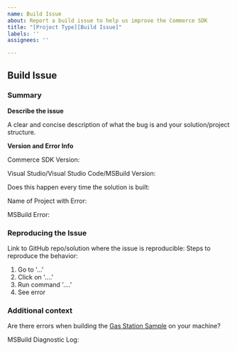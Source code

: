```yaml
---
name: Build Issue
about: Report a build issue to help us improve the Commerce SDK
title: "[Project Type][Build Issue]"
labels: ''
assignees: ''

---
```


<!--
  Please completely fill in this template so we can help you work past this issue as quickly as possible. If you have any questions, the repo Wiki has more details on all of the required fields in this template. 

Thank you!
-->

## Build Issue
### Summary
**Describe the issue**

A clear and concise description of what the bug is and your solution/project structure. 

**Version and Error Info**

Commerce SDK Version:

Visual Studio/Visual Studio Code/MSBuild Version:

Does this happen every time the solution is built:

Name of Project with Error:

MSBuild Error:

### Reproducing the Issue
<!-- 
Please include a link to a sample where this issue reproduces. You can create a fork of a sample repo and modify it to reproduce the issue. If you need help, please see the link below on how to fork a GitHub repo or refer the repo Wiki on how to create a minimal repro.

https://docs.github.com/en/get-started/quickstart/fork-a-repo
-->
Link to GitHub repo/solution where the issue is reproducible: 
Steps to reproduce the behavior:
1. Go to '...'
2. Click on '....'
3. Run command '....'
4. See error

### Additional context
Are there errors when building the [Gas Station Sample](https://github.com/microsoft/Dynamics365Commerce.InStore/tree/release/9.41/src/StoreCommerceSamples/Solutions/GasStationSample) on your machine?

MSBuild Diagnostic Log:
